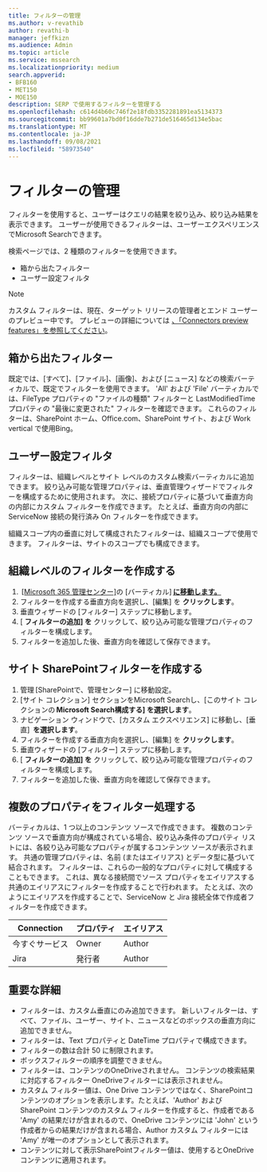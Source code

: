 ```yaml
---
title: フィルターの管理
ms.author: v-revathib
author: revathi-b
manager: jeffkizn
ms.audience: Admin
ms.topic: article
ms.service: mssearch
ms.localizationpriority: medium
search.appverid:
- BFB160
- MET150
- MOE150
description: SERP で使用するフィルターを管理する
ms.openlocfilehash: c614d4b60c746f2e18fdb3352281891ea5134373
ms.sourcegitcommit: bb99601a7bd0f16dde7b271de516465d134e5bac
ms.translationtype: MT
ms.contentlocale: ja-JP
ms.lasthandoff: 09/08/2021
ms.locfileid: "58973540"
---
```

# <a name="manage-filters"></a>フィルターの管理

フィルターを使用すると、ユーザーはクエリの結果を絞り込み、絞り込み結果を表示できます。 ユーザーが使用できるフィルターは、ユーザーエクスペリエンスでMicrosoft Searchできます。

検索ページでは、2 種類のフィルターを使用できます。

- 箱から出たフィルター
- ユーザー設定フィルタ

> [!NOTE]
> カスタム フィルターは、現在、ターゲット リリースの管理者とエンド ユーザーのプレビュー中です。 プレビューの詳細については [、「Connectors preview features」を参照してください](connectors-overview.md#what-are-the-preview-features)。

## <a name="out-of-the-box-filters"></a>箱から出たフィルター

既定では、[すべて]、[ファイル]、[画像]、および [ニュース] などの検索バーティカルで、既定でフィルターを使用できます。 'All' および 'File' バーティカルでは、FileType プロパティの "ファイルの種類" フィルターと LastModifiedTime プロパティの "最後に変更された" フィルターを確認できます。 これらのフィルターは、SharePoint ホーム、Office.com、SharePoint サイト、および Work vertical で使用Bing。

## <a name="custom-filters"></a>ユーザー設定フィルタ

フィルターは、組織レベルとサイト レベルのカスタム検索バーティカルに追加できます。 絞り込み可能な管理プロパティは、垂直管理ウィザードでフィルターを構成するために使用されます。  次に、接続プロパティに基づいて垂直方向の内部にカスタム フィルターを作成できます。 たとえば、垂直方向の内部に ServiceNow 接続の発行済み On フィルターを作成できます。

組織スコープ内の垂直に対して構成されたフィルターは、組織スコープで使用できます。 フィルターは、サイトのスコープでも構成できます。  

## <a name="create-organization-level-filters"></a>組織レベルのフィルターを作成する

1.  [[Microsoft 365 管理センター]](https://admin.microsoft.com/)の [バーティカル] [**に移動します。**](https://admin.microsoft.com/Adminportal/Home#/MicrosoftSearch/verticals)
2. フィルターを作成する垂直方向を選択し、[編集] を **クリックします**。  
3. 垂直ウィザードの [フィルター] ステップに移動します。
4. [ **フィルターの追加] を** クリックして、絞り込み可能な管理プロパティのフィルターを構成します。
5. フィルターを追加した後、垂直方向を確認して保存できます。

## <a name="create-sharepoint-site-level-filters"></a>サイト SharePointフィルターを作成する

1. 管理 [SharePointで、[](https://sharepoint.com/)管理センター] に移動設定。
2. [サイト コレクション] セクションをMicrosoft Searchし、[このサイト コレクションの **Microsoft Search構成する] を選択します**。
3. ナビゲーション ウィンドウで、[カスタム エクスペリエンス] に移動し、[垂直]  **を選択します**。
4. フィルターを作成する垂直方向を選択し、[編集] を **クリックします**。
5. 垂直ウィザードの [フィルター] ステップに移動します。
6. [ **フィルターの追加] を** クリックして、絞り込み可能な管理プロパティのフィルターを構成します。
7. フィルターを追加した後、垂直方向を確認して保存できます。

## <a name="filter-across-multiple-properties"></a>複数のプロパティをフィルター処理する

バーティカルは、1 つ以上のコンテンツ ソースで作成できます。 複数のコンテンツ ソースで垂直方向が構成されている場合、絞り込み条件のプロパティ リストには、各絞り込み可能なプロパティが属するコンテンツ ソースが表示されます。 共通の管理プロパティは、名前 (またはエイリアス) とデータ型に基づいて結合されます。 フィルターは、これらの一般的なプロパティに対して構成することもできます。 これは、異なる接続間でソース プロパティをエイリアスする共通のエイリアスにフィルターを作成することで行われます。 たとえば、次のようにエイリアスを作成することで、ServiceNow と Jira 接続全体で作成者フィルターを作成できます。

 | Connection | プロパティ | エイリアス |
 | --- | --- | --- |
 | 今すぐサービス | Owner | Author |
 | Jira | 発行者 | Author |

## <a name="important-details"></a>重要な詳細

- フィルターは、カスタム垂直にのみ追加できます。 新しいフィルターは、すべて、ファイル、ユーザー、サイト、ニュースなどのボックスの垂直方向に追加できません。
- フィルターは、Text プロパティと DateTime プロパティで構成できます。
- フィルターの数は合計 50 に制限されます。
- ボックスフィルターの順序を調整できません。
- フィルターは、コンテンツのOneDriveされません。 コンテンツの検索結果に対応するフィルター OneDriveフィルターには表示されません。
- カスタム フィルター値は、One Drive コンテンツではなく、SharePointコンテンツのオプションを表示します。たとえば、'Author' および SharePoint コンテンツのカスタム フィルターを作成すると、作成者である 'Amy' の結果だけが含まれるので、OneDrive コンテンツには 'John' という作成者からの結果だけが含まれる場合、Author カスタム フィルターには 'Amy' が唯一のオプションとして表示されます。
- コンテンツに対して表示SharePointフィルター値は、使用するとOneDriveコンテンツに適用されます。
